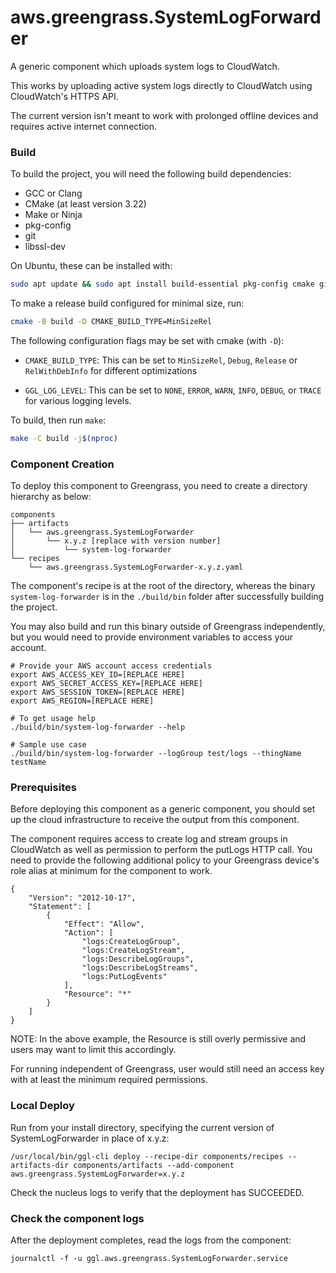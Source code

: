 # aws.greengrass.SystemLogForwarder

A generic component which uploads system logs to CloudWatch.

This works by uploading active system logs directly to CloudWatch using
CloudWatch's HTTPS API.

The current version isn't meant to work with prolonged offline devices and
requires active internet connection.

### Build

To build the project, you will need the following build dependencies:

- GCC or Clang
- CMake (at least version 3.22)
- Make or Ninja
- pkg-config
- git
- libssl-dev

On Ubuntu, these can be installed with:

```sh
sudo apt update && sudo apt install build-essential pkg-config cmake git libssl-dev
```

To make a release build configured for minimal size, run:

```sh
cmake -B build -D CMAKE_BUILD_TYPE=MinSizeRel
```

The following configuration flags may be set with cmake (with `-D`):

- `CMAKE_BUILD_TYPE`: This can be set to `MinSizeRel`, `Debug`, `Release` or
  `RelWithDebInfo` for different optimizations

- `GGL_LOG_LEVEL`: This can be set to `NONE`, `ERROR`, `WARN`, `INFO`, `DEBUG`,
  or `TRACE` for various logging levels.

To build, then run `make`:

```sh
make -C build -j$(nproc)
```

### Component Creation

To deploy this component to Greengrass, you need to create a directory hierarchy
as below:

```
components
├── artifacts
│   └── aws.greengrass.SystemLogForwarder
│       └── x.y.z [replace with version number]
│           └── system-log-forwarder
└── recipes
    └── aws.greengrass.SystemLogForwarder-x.y.z.yaml
```

The component's recipe is at the root of the directory, whereas the binary
`system-log-forwarder` is in the `./build/bin` folder after successfully
building the project.

You may also build and run this binary outside of Greengrass independently, but
you would need to provide environment variables to access your account.

```
# Provide your AWS account access credentials
export AWS_ACCESS_KEY_ID=[REPLACE HERE]
export AWS_SECRET_ACCESS_KEY=[REPLACE HERE]
export AWS_SESSION_TOKEN=[REPLACE HERE]
export AWS_REGION=[REPLACE HERE]

# To get usage help
./build/bin/system-log-forwarder --help

# Sample use case
./build/bin/system-log-forwarder --logGroup test/logs --thingName testName
```

### Prerequisites

Before deploying this component as a generic component, you should set up the
cloud infrastructure to receive the output from this component.

The component requires access to create log and stream groups in CloudWatch as
well as permission to perform the putLogs HTTP call. You need to provide the
following additional policy to your Greengrass device's role alias at minimum
for the component to work.

```
{
    "Version": "2012-10-17",
    "Statement": [
        {
            "Effect": "Allow",
            "Action": [
                "logs:CreateLogGroup",
                "logs:CreateLogStream",
                "logs:DescribeLogGroups",
                "logs:DescribeLogStreams",
                "logs:PutLogEvents"
            ],
            "Resource": "*"
        }
    ]
}
```

NOTE: In the above example, the Resource is still overly permissive and users
may want to limit this accordingly.

For running independent of Greengrass, user would still need an access key with
at least the minimum required permissions.

### Local Deploy

Run from your install directory, specifying the current version of
SystemLogForwarder in place of x.y.z:

```
/usr/local/bin/ggl-cli deploy --recipe-dir components/recipes --artifacts-dir components/artifacts --add-component aws.greengrass.SystemLogForwarder=x.y.z
```

Check the nucleus logs to verify that the deployment has SUCCEEDED.

### Check the component logs

After the deployment completes, read the logs from the component:

```
journalctl -f -u ggl.aws.greengrass.SystemLogForwarder.service
```
